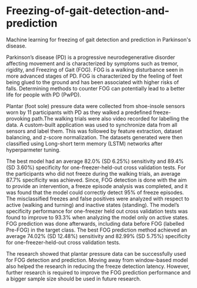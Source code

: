 # Freezing-of-gait-detection-and-prediction
Machine learning for freezing of gait detection and prediction in Parkinson's disease.

Parkinson’s disease (PD) is a progressive neurodegenerative disorder affecting movement and is characterized by symptoms such as tremor, rigidity, and Freezing of Gait (FOG). FOG is a walking disturbance seen in more advanced stages of PD. FOG is characterized by the feeling of feet being glued to the ground and has been associated with higher risks of falls. Determining methods to counter FOG can potentially lead to a better life for people with PD (PwPD). 

Plantar (foot sole) pressure data were collected from shoe-insole sensors worn by 11 participants with PD as they walked a predefined freeze-provoking path.The walking trials were also video recorded for labelling the data. A custom-built application was used to synchronize data from all sensors and label them. This was followed by feature extraction, dataset balancing, and z-score normalization. The datasets generated were then classified using Long-short term memory (LSTM) networks after hyperparmeter tuning.

The best model had an average 82.0% (SD 6.25%) sensitivity and 89.4% (SD 3.60%) specificity for one-freezer-held-out cross validation tests. For the participants who did not freeze during the walking trials, an average 87.7% specificity was achieved. Since, FOG detection is done with the aim to provide an intervention, a freeze episode analysis was completed, and it was found that the model could correctly detect 95% of freeze episodes. The misclassified freezes and false positives were analyzed with respect to active (walking and turning) and inactive states (standing). The model’s specificity performance for one-freezer held out cross validation tests was found to improve to 93.3% when analyzing the model only on active states. FOG prediction was done afterwards, including data before FOG (labelled Pre-FOG) in the target class. The best FOG prediction method achieved an average 74.02% (SD 12.48%) sensitivity and 82.99% (SD 5.75%) specificity for one-freezer-held-out cross validation tests.

The research showed that plantar pressure data can be successfully used for FOG detection and prediction. Moving away from window-based model also helped the research in reducing the freeze detection latency. However, further research is required to improve the FOG prediction performance and a bigger sample size should be used in future research.

